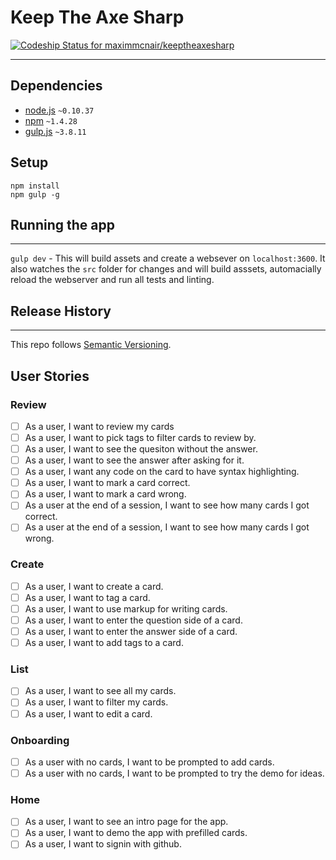 # Keep The Axe Sharp
[ ![Codeship Status for maximmcnair/keeptheaxesharp](https://codeship.com/projects/2c3e1af0-1dd0-0133-2090-06d3bb3e96db/status?branch=master)](https://codeship.com/projects/95113)

---

## Dependencies
  - [node.js](https://nodejs.org) `~0.10.37`
  - [npm](https://www.npmjs.com) `~1.4.28`
  - [gulp.js](http://gulpjs.com/) `~3.8.11`

## Setup

```
npm install
npm gulp -g
```

## Running the app
---

`gulp dev` - This will build assets and create a websever on `localhost:3600`. It also watches the `src` folder for changes and will build asssets, automacially reload the webserver and run all tests and linting.

## Release History
---

This repo follows [Semantic Versioning](http://semver.org/).

## User Stories
### Review
- [ ] As a user, I want to review my cards
- [ ] As a user, I want to pick tags to filter cards to review by.
- [ ] As a user, I want to see the quesiton without the answer.
- [ ] As a user, I want to see the answer after asking for it.
- [ ] As a user, I want any code on the card to have syntax highlighting.
- [ ] As a user, I want to mark a card correct.
- [ ] As a user, I want to mark a card wrong.
- [ ] As a user at the end of a session, I want to see how many cards I got correct.
- [ ] As a user at the end of a session, I want to see how many cards I got wrong.

### Create
- [ ] As a user, I want to create a card.
- [ ] As a user, I want to tag a card.
- [ ] As a user, I want to use markup for writing cards.
- [ ] As a user, I want to enter the question side of a card.
- [ ] As a user, I want to enter the answer side of a card.
- [ ] As a user, I want to add tags to a card.

### List
- [ ] As a user, I want to see all my cards.
- [ ] As a user, I want to filter my cards.
- [ ] As a user, I want to edit a card.

### Onboarding
- [ ] As a user with no cards, I want to be prompted to add cards.
- [ ] As a user with no cards, I want to be prompted to try the demo for ideas.

### Home
- [ ] As a user, I want to see an intro page for the app.
- [ ] As a user, I want to demo the app with prefilled cards.
- [ ] As a user, I want to signin with github.
